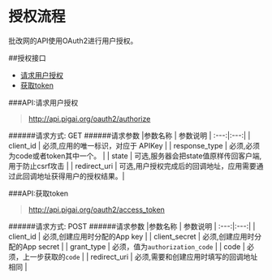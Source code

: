 # 授权流程
批改网的API使用OAuth2进行用户授权。

##授权接口
* [请求用户授权](#API:请求用户授权)
* [获取token](#API:获取token)

###API:请求用户授权

>http://api.pigai.org/oauth2/authorize

######请求方式: GET
######请求参数
|参数名称 | 参数说明 |
:---:|:---:|
| client_id | 必须,应用的唯一标识，对应于 APIKey |
| response_type | 必须,必须为code或者token其中一个。 |
| state | 可选,服务器会把state值原样传回客户端,用于防止csrf攻击 |
| redirect_uri | 可选,用户授权完成后的回调地址，应用需要通过此回调地址获得用户的授权结果。|

###API:获取token

>http://api.pigai.org/oauth2/access_token

######请求方式: POST
######请求参数
|参数名称 | 参数说明 |
:---:|:---:|
| client_id | 必须,创建应用时分配的App key |
| client_secret | 必须,创建应用时分配的App secret |
| grant_type | 必须，值为`authorization_code` |
| code | 必须，上一步获取的`code` |
| redirect_uri | 必须,需要和创建应用时填写的回调地址相同 |
